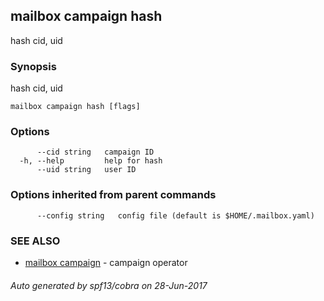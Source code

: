 ## mailbox campaign hash

hash cid, uid

### Synopsis


hash cid, uid

```
mailbox campaign hash [flags]
```

### Options

```
      --cid string   campaign ID
  -h, --help         help for hash
      --uid string   user ID
```

### Options inherited from parent commands

```
      --config string   config file (default is $HOME/.mailbox.yaml)
```

### SEE ALSO
* [mailbox campaign](mailbox_campaign.md)	 - campaign operator

###### Auto generated by spf13/cobra on 28-Jun-2017
